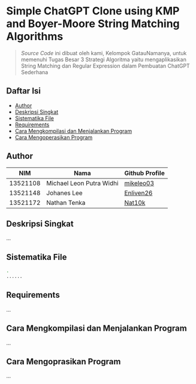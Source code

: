 # Simple ChatGPT Clone using KMP and Boyer-Moore String Matching Algorithms
> *Source Code* ini dibuat oleh kami, Kelompok GatauNamanya, untuk memenuhi Tugas Besar 3 Strategi Algoritma yaitu mengaplikasikan
> String Matching dan Regular Expression dalam Pembuatan ChatGPT Sederhana

## Daftar Isi
- [Author](#author)
- [Deskripsi Singkat](#deskripsi-singkat)
- [Sistematika File](#sistematika-file)
- [Requirements](#requirements)
- [Cara Mengkompilasi dan Menjalankan Program](#cara-mengkompilasi-dan-menjalankan-program)
- [Cara Mengoperasikan Program](#cara-mengoprasikan-program)

## Author
| NIM      | Nama                       | Github Profile                                            |
| -------- | ---------------------------|-----------------------------------------------------------|
| 13521108 | Michael Leon Putra Widhi   | [mikeleo03](https://github.com/mikeleo03)                 |
| 13521148 | Johanes Lee                | [Enliven26](https://github.com/Enliven26)                  |
| 13521172 | Nathan Tenka               | [Nat10k](https://github.com/Nat10k)                  |

## Deskripsi Singkat
...

## Sistematika File
```bash
.
......
```

## Requirements
...

## Cara Mengkompilasi dan Menjalankan Program
...

## Cara Mengoprasikan Program
...
